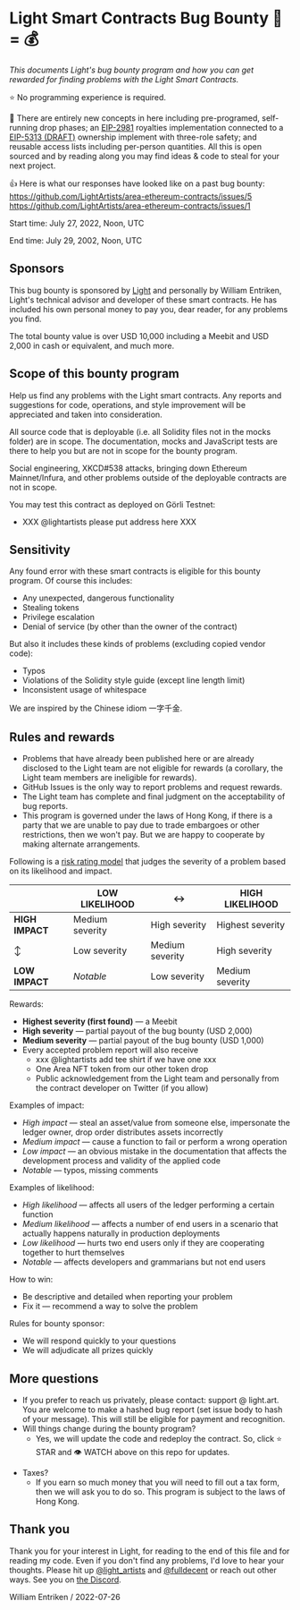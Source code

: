 # Light Smart Contracts Bug Bounty :bug: = :moneybag:

*This documents Light's bug bounty program and how you can get rewarded for finding problems with the Light Smart Contracts.*

:star: No programming experience is required.

:rainbow: There are entirely new concepts in here including pre-programed, self-running drop phases; an [EIP-2981](https://eips.ethereum.org/EIPS/eip-2981) royalties implementation connected to a [EIP-5313 (DRAFT)](https://eips.ethereum.org/EIPS/eip-5313) ownership implement with three-role safety; and reusable access lists including per-person quantities. All this is open sourced and by reading along you may find ideas & code to steal for your next project.

:thumbsup: Here is what our responses have looked like on a past bug bounty: https://github.com/LightArtists/area-ethereum-contracts/issues/5 https://github.com/LightArtists/area-ethereum-contracts/issues/1

Start time: July 27, 2022, Noon, UTC

End time: July 29, 2002, Noon, UTC

## Sponsors

This bug bounty is sponsored by [Light](https://light.art) and personally by William Entriken, Light's technical advisor and developer of these smart contracts. He has included his own personal money to pay you, dear reader, for any problems you find.

The total bounty value is over USD 10,000 including a Meebit and USD 2,000 in cash or equivalent, and much more.

## Scope of this bounty program

Help us find any problems with the Light smart contracts. Any reports and suggestions for code, operations, and style improvement will be appreciated and taken into consideration.

All source code that is deployable (i.e. all Solidity files not in the mocks folder) are in scope. The documentation, mocks and JavaScript tests are there to help you but are not in scope for the bounty program.

Social engineering, XKCD#538 attacks, bringing down Ethereum Mainnet/Infura, and other problems outside of the deployable contracts are not in scope.

You may test this contract as deployed on Görli Testnet:

-  XXX @lightartists please put address here XXX

## Sensitivity

Any found error with these smart contracts is eligible for this bounty program. Of course this includes:

- Any unexpected, dangerous functionality
- Stealing tokens
- Privilege escalation
- Denial of service (by other than the owner of the contract)

But also it includes these kinds of problems (excluding copied vendor code):

* Typos
* Violations of the Solidity style guide (except line length limit)
* Inconsistent usage of whitespace

We are inspired by the Chinese idiom 一字千金.

## Rules and rewards

- Problems that have already been published here or are already disclosed to the Light team are not eligible for rewards (a corollary, the Light team members are ineligible for rewards).
- GitHub Issues is the only way to report problems and request rewards.
- The Light team has complete and final judgment on the acceptability of bug reports.
- This program is governed under the laws of Hong Kong, if there is a party that we are unable to pay due to trade embargoes or other restrictions, then we won't pay. But we are happy to cooperate by making alternate arrangements.

Following is a [risk rating model](https://www.owasp.org/index.php/OWASP_Risk_Rating_Methodology) that judges the severity of a problem based on its likelihood and impact.

|                 | LOW LIKELIHOOD  | :left_right_arrow: | HIGH LIKELIHOOD  |
| --------------- | --------------- | ------------------ | ---------------- |
| **HIGH IMPACT** | Medium severity | High severity      | Highest severity |
| :arrow_up_down: | Low severity    | Medium severity    | High severity    |
| **LOW IMPACT**  | *Notable*       | Low severity       | Medium severity  |

Rewards:

- **Highest severity (first found)** —  a Meebit
- **High severity** — partial payout of the bug bounty (USD 2,000)
- **Medium severity** — partial payout of the bug bounty (USD 1,000)
- Every accepted problem report will also receive
  - xxx @lightartists add tee shirt if we have one xxx
  - One Area NFT token from our other token drop
  - Public acknowledgement from the Light team and personally from the contract developer on Twitter (if you allow)

Examples of impact:

- *High impact* — steal an asset/value from someone else, impersonate the ledger owner, drop order distributes assets incorrectly
- *Medium impact* — cause a function to fail or perform a wrong operation
- *Low impact* — an obvious mistake in the documentation that affects the development process and validity of the applied code
- *Notable* — typos, missing comments

Examples of likelihood:

* *High likelihood* — affects all users of the ledger performing a certain function
* *Medium likelihood* — affects a number of end users in a scenario that actually happens naturally in production deployments
* *Low likelihood* — hurts two end users only if they are cooperating together to hurt themselves
* *Notable* — affects developers and grammarians but not end users

How to win:

- Be descriptive and detailed when reporting your problem
- Fix it — recommend a way to solve the problem

Rules for bounty sponsor:

- We will respond quickly to your questions
- We will adjudicate all prizes quickly

## More questions

* If you prefer to reach us privately, please contact: support @ light.art. You are welcome to make a hashed bug report (set issue body to hash of your message). This will still be eligible for payment and recognition.
* Will things change during the bounty program?
  * Yes, we will update the code and redeploy the contract. So, click :star: STAR and :eye: WATCH above on this repo for updates.

- Taxes?
  - If you earn so much money that you will need to fill out a tax form, then we will ask you to do so. This program is subject to the laws of Hong Kong.

## Thank you

Thank you for your interest in Light, for reading to the end of this file and for reading my code. Even if you don't find any problems, I'd love to hear your thoughts. Please hit up [@light_artists](https://twitter.com/light_artists) and [@fulldecent](https://twitter.com/fulldecent) or reach out other ways. See you on [the Discord](https://t.co/Im1hwogS3F).

William Entriken / 2022-07-26
